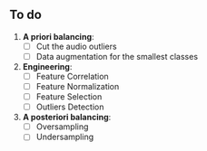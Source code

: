 ## To do

1. **A priori balancing**:
    - [ ] Cut the audio outliers
    - [ ] Data augmentation for the smallest classes

2. **Engineering**:
    - [ ] Feature Correlation
    - [ ] Feature Normalization
    - [ ] Feature Selection
    - [ ] Outliers Detection

3. **A posteriori balancing**:
    - [ ] Oversampling
    - [ ] Undersampling